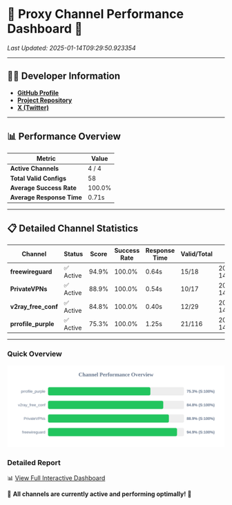 # 🌟 Proxy Channel Performance Dashboard 🌟

_Last Updated: 2025-01-14T09:29:50.923354_

---

## 👩‍💻 Developer Information

- **[GitHub Profile](https://github.com/4n0nymou3)**  
- **[Project Repository](https://github.com/4n0nymou3/multi-proxy-config-fetcher)**  
- **[X (Twitter)](https://x.com/4n0nymou3)**  

---

## 📊 Performance Overview

| Metric                | Value       |
|-----------------------|-------------|
| **Active Channels**   | 4 / 4       |
| **Total Valid Configs** | 58          |
| **Average Success Rate** | 100.0%      |
| **Average Response Time** | 0.71s       |

---

## 📋 Detailed Channel Statistics

| Channel          | Status     | Score  | Success Rate | Response Time | Valid/Total | Last Success               |
|------------------|------------|--------|--------------|---------------|-------------|----------------------------|
| **freewireguard**  | ✅ Active  | 94.9%  | 100.0% | 0.64s         | 15/18       | 2025-01-14T09:29:50.921465 |
| **PrivateVPNs**  | ✅ Active  | 88.9%  | 100.0% | 0.54s         | 10/17       | 2025-01-14T09:29:50.252223 |
| **v2ray_free_conf**  | ✅ Active  | 84.8%  | 100.0% | 0.40s         | 12/29       | 2025-01-14T09:29:49.676534 |
| **prrofile_purple**  | ✅ Active  | 75.3%  | 100.0% | 1.25s         | 21/116       | 2025-01-14T09:29:49.241992 |

---

### Quick Overview
<div align="center">
  <a href="https://raw.githubusercontent.com/nullluser/NullRepo/refs/heads/main/assets/channel_stats_chart.svg">
    <img src="https://raw.githubusercontent.com/nullluser/NullRepo/refs/heads/main/assets/channel_stats_chart.svg" alt="Source Performance Statistics" width="800">
  </a>
</div>

### Detailed Report
📊 [View Full Interactive Dashboard](https://htmlpreview.github.io/?https://github.com/nullluser/NullRepo/blob/main/assets/performance_report.html)

🎉 **All channels are currently active and performing optimally!** 🎉
